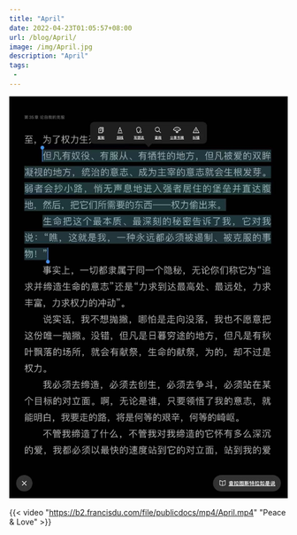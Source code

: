```yaml
---
title: "April"
date: 2022-04-23T01:05:57+08:00
url: /blog/April/
image: /img/April.jpg
description: "April"
tags:
 -
---
```


![](/img/april/also_sprach_zarathustra.png)

{{< video "https://b2.francisdu.com/file/publicdocs/mp4/April.mp4" "Peace & Love" >}}
